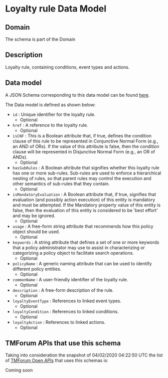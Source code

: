 # Loyalty rule Data Model

## Domain

The  schema is part of the  Domain

## Description

Loyalty rule, containing conditions, event types and actions.

## Data model

A JSON Schema corresponding to this data model can be found
[here](https://github.com/tmforum-rand/schemas/blob/candidates/Product/LoyaltyRule.schema.json).

The Data model is defined as shown below:
- `id` : Unique identifier for the loyalty rule.
  - Optional
- `href` : A reference to the loyalty rule.
  - Optional
- `isCNF` : This is a Boolean attribute that, if true, defines the condition clause of this rule to be represented in Conjunctive Normal Form (e.g., an AND of ORs). If the value of this attribute is false, then the condition clause will be represented in Disjunctive Normal Form (e.g., an OR of ANDs).
  - Optional
- `hasSubRules` : A Boolean attribute that signifies whether this loyalty rule has one or more sub-rules. Sub-rules are used to enforce a hierarchical nesting of rules, so that parent rules may control the execution and other semantics of sub-rules that they contain.
  - Optional
- `isMandatoryEvaluation` : A Boolean attribute that, if true, signifies that evaluation (and possibly action execution) of this entity is mandatory and must be attempted. If the Mandatory property value of this entity is false, then the evaluation of this entity is considered to be &#x27;best effort&#x27; and may be ignored.
  - Optional
- `usage` : A free-form string attribute that recommends how this policy object should be used.
  - Optional
- `keywords` : A string attribute that defines a set of one or more keywords that a policy administrator may use to assist in characterizing or categorizing a policy object to facilitate search operations.
  - Optional
- `policyName` : A generic naming attribute that can be used to identify different policy entities.
  - Optional
- `commonName` : A user-friendly identifier of the loyalty rule.
  - Optional
- `description` : A free-form description of the rule.
  - Optional
- `loyaltyEventType` : References to linked event types.
  - Optional
- `loyaltyCondition` : References to linked conditions.
  - Optional
- `loyaltyAction` : References to linked actions.
  - Optional




## TMForum APIs that use this schema

Taking into consideration the snapshot of 04/02/2020 04:22:50 UTC the list of [TMForum Open APIs](https://www.tmforum.org/open-apis/) that uses this schemas is:

Coming soon